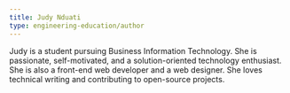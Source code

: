 ```yaml
---
title: Judy Nduati
type: engineering-education/author
---
```

Judy is a student pursuing Business Information Technology. She is passionate, self-motivated, and a solution-oriented technology enthusiast. She is also a front-end web developer and a web designer. She loves technical writing and contributing to open-source projects.
